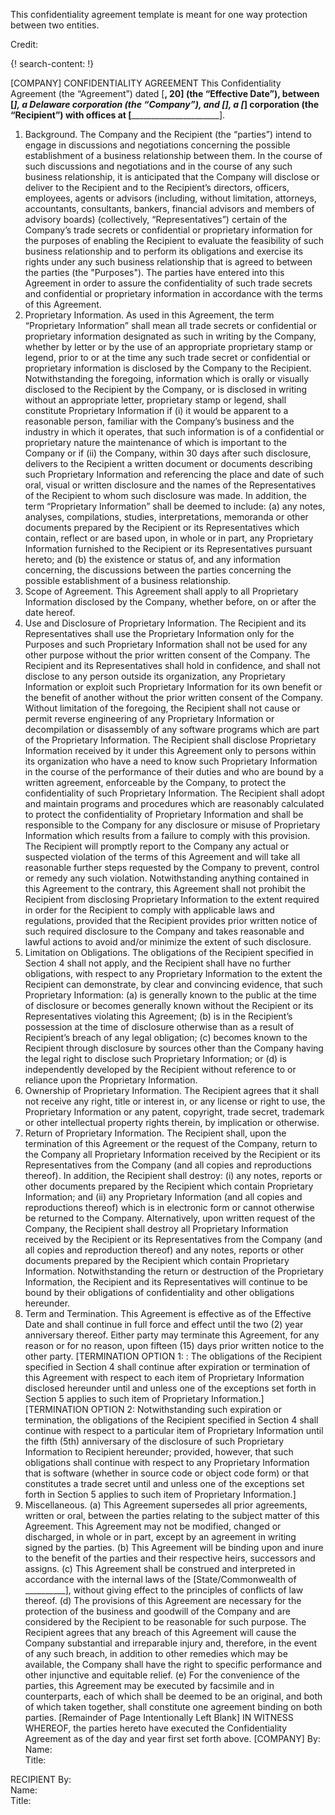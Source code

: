 
This confidentiality agreement template is meant for one way protection between two entities. 

Credit: [ ]()

{! search-content: !}

[COMPANY]
CONFIDENTIALITY AGREEMENT
This Confidentiality Agreement (the “Agreement”) dated [____________, 20__] (the “Effective Date”), between [_______________], a Delaware corporation (the “Company”), and [________________], a [_____________] corporation (the “Recipient”) with offices at [________________________].
1.	Background.  The Company and the Recipient (the “parties”) intend to engage in discussions and negotiations concerning the possible establishment of a business relationship between them.  In the course of such discussions and negotiations and in the course of any such business relationship, it is anticipated that the Company will disclose or deliver to the Recipient and to the Recipient’s directors, officers, employees, agents or advisors (including, without limitation, attorneys, accountants, consultants, bankers, financial advisors and members of advisory boards) (collectively, “Representatives”) certain of the Company’s trade secrets or confidential or proprietary information for the purposes of enabling the Recipient to evaluate the feasibility of such business relationship and to perform its obligations and exercise its rights under any such business relationship that is agreed to between the parties (the "Purposes").  The parties have entered into this Agreement in order to assure the confidentiality of such trade secrets and confidential or proprietary information in accordance with the terms of this Agreement.
2.	Proprietary Information.  As used in this Agreement, the term “Proprietary Information” shall mean all trade secrets or confidential or proprietary information designated as such in writing by the Company, whether by letter or by the use of an appropriate proprietary stamp or legend, prior to or at the time any such trade secret or confidential or proprietary information is disclosed by the Company to the Recipient.  Notwithstanding the foregoing, information which is orally or visually disclosed to the Recipient by the Company, or is disclosed in writing without an appropriate letter, proprietary stamp or legend, shall constitute Proprietary Information if (i) it would be apparent to a reasonable person, familiar with the Company’s business and the industry in which it operates, that such information is of a confidential or proprietary nature the maintenance of which is important to the Company or if (ii) the Company, within 30 days after such disclosure, delivers to the Recipient a written document or documents describing such Proprietary Information and referencing the place and date of such oral, visual or written disclosure and the names of the Representatives of the Recipient to whom such disclosure was made.  In addition, the term “Proprietary Information” shall be deemed to include:  (a) any notes, analyses, compilations, studies, interpretations, memoranda or other documents prepared by the Recipient or its Representatives which contain, reflect or are based upon, in whole or in part, any Proprietary Information furnished to the Recipient or its Representatives pursuant hereto; and (b) the existence or status of, and any information concerning, the discussions between the parties concerning the possible establishment of a business relationship.
3.	Scope of Agreement. This Agreement shall apply to all Proprietary Information disclosed by the Company, whether before, on or after the date hereof.  
4.	Use and Disclosure of Proprietary Information.  The Recipient and its Representatives shall use the Proprietary Information only for the Purposes and such Proprietary Information shall not be used for any other purpose without the prior written consent of the Company.  The Recipient and its Representatives shall hold in confidence, and shall not disclose to any person outside its organization, any Proprietary Information or exploit such Proprietary Information for its own benefit or the benefit of another without the prior written consent of the Company.  Without limitation of the foregoing, the Recipient shall not cause or permit reverse engineering of any Proprietary Information or decompilation or disassembly of any software programs which are part of the Proprietary Information.  The Recipient shall disclose Proprietary Information received by it under this Agreement only to persons within its organization who have a need to know such Proprietary Information in the course of the performance of their duties and who are bound by a written agreement, enforceable by the Company, to protect the confidentiality of such Proprietary Information.  The Recipient shall adopt and maintain programs and procedures which are reasonably calculated to protect the confidentiality of Proprietary Information and shall be responsible to the Company for any disclosure or misuse of Proprietary Information which results from a failure to comply with this provision.  The Recipient will promptly report to the Company any actual or suspected violation of the terms of this Agreement and will take all reasonable further steps requested by the Company to prevent, control or remedy any such violation.  Notwithstanding anything contained in this Agreement to the contrary, this Agreement shall not prohibit the Recipient from disclosing Proprietary Information to the extent required in order for the Recipient to comply with applicable laws and regulations, provided that the Recipient provides prior written notice of such required disclosure to the Company and takes reasonable and lawful actions to avoid and/or minimize the extent of such disclosure.
5.	Limitation on Obligations.  The obligations of the Recipient specified in Section 4 shall not apply, and the Recipient shall have no further obligations, with respect to any Proprietary Information to the extent the Recipient can demonstrate, by clear and convincing evidence, that such Proprietary Information:
(a)	is generally known to the public at the time of disclosure or becomes generally known without the Recipient or its Representatives violating this Agreement;
(b)	is in the Recipient’s possession at the time of disclosure otherwise than as a result of Recipient’s breach of any legal obligation;
(c)	becomes known to the Recipient through disclosure by sources other than the Company having the legal right to disclose such Proprietary Information; or
(d)	is independently developed by the Recipient without reference to or reliance upon the Proprietary Information.
6.	Ownership of Proprietary Information.  The Recipient agrees that it shall not receive any right, title or interest in, or any license or right to use, the Proprietary Information or any patent, copyright, trade secret, trademark or other intellectual property rights therein, by implication or otherwise.
7.	Return of Proprietary Information.  The Recipient shall, upon the termination of this Agreement or the request of the Company, return to the Company all Proprietary Information received by the Recipient or its Representatives from the Company (and all copies and reproductions thereof).  In addition, the Recipient shall destroy:  (i) any notes, reports or other documents prepared by the Recipient which contain Proprietary Information; and (ii) any Proprietary Information (and all copies and reproductions thereof) which is in electronic form or cannot otherwise be returned to the Company.  Alternatively, upon written request of the Company, the Recipient shall destroy all Proprietary Information received by the Recipient or its Representatives from the Company (and all copies and reproduction thereof) and any notes, reports or other documents prepared by the Recipient which contain Proprietary Information.  Notwithstanding the return or destruction of the Proprietary Information, the Recipient and its Representatives will continue to be bound by their obligations of confidentiality and other obligations hereunder.
8.	Term and Termination.  This Agreement is effective as of the Effective Date and shall continue in full force and effect until the two (2) year anniversary thereof.  Either party may terminate this Agreement, for any reason or for no reason, upon fifteen (15) days prior written notice to the other party.  [TERMINATION OPTION 1: : The obligations of the Recipient specified in Section 4 shall continue after expiration or termination of this Agreement with respect to each item of Proprietary Information disclosed hereunder until and unless one of the exceptions set forth in Section 5 applies to such item of Proprietary Information.]  [TERMINATION OPTION 2:  Notwithstanding such expiration or termination, the obligations of the Recipient specified in Section 4 shall continue with respect to a particular item of Proprietary Information until the fifth (5th) anniversary of the disclosure of such Proprietary Information to Recipient hereunder; provided, however, that such obligations shall continue with respect to any Proprietary Information that is software (whether in source code or object code form) or that constitutes a trade secret until and unless one of the exceptions set forth in Section 5 applies to such item of Proprietary Information.]
9.	Miscellaneous.
(a)	This Agreement supersedes all prior agreements, written or oral, between the parties relating to the subject matter of this Agreement.  This Agreement may not be modified, changed or discharged, in whole or in part, except by an agreement in writing signed by the parties.
(b)	This Agreement will be binding upon and inure to the benefit of the parties and their respective heirs, successors and assigns.
(c)	This Agreement shall be construed and interpreted in accordance with the internal laws of the [State/Commonwealth of __________], without giving effect to the principles of conflicts of law thereof.
(d)	The provisions of this Agreement are necessary for the protection of the business and goodwill of the Company and are considered by the Recipient to be reasonable for such purpose.  The Recipient agrees that any breach of this Agreement will cause the Company substantial and irreparable injury and, therefore, in the event of any such breach, in addition to other remedies which may be available, the Company shall have the right to specific performance and other injunctive and equitable relief.
(e)	For the convenience of the parties, this Agreement may be executed by facsimile and in counterparts, each of which shall be deemed to be an original, and both of which taken together, shall constitute one agreement binding on both parties.
[Remainder of Page Intentionally Left Blank] 
IN WITNESS WHEREOF, the parties hereto have executed the Confidentiality Agreement as of the day and year first set forth above.
 [COMPANY]
By:						
Name: 					
Title: 					

RECIPIENT
By:						
Name: 					
Title: 					

